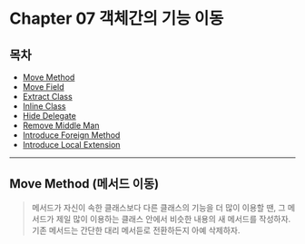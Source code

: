 # Chapter 07 객체간의 기능 이동 

## 목차 ##
- [Move Method](#1)
- [Move Field](#2)
- [Extract Class](#3)
- [Inline Class](#4)
- [Hide Delegate](#5)
- [Remove Middle Man](#6)
- [Introduce Foreign Method](#7)
- [Introduce Local Extension](#8)

---

<a name="1"></a>
## Move Method (메서드 이동) ##
> 메서드가 자신이 속한 클래스보다 다른 클래스의 기능을 더 많이 이용할 땐,
> 그 메서드가 제일 많이 이용하는 클래스 안에서 비슷한 내용의 새 메서드를 작성하자.
> 기존 메서드는 간단한 대리 메서듣로 전환하든지 아예 삭제하자.

